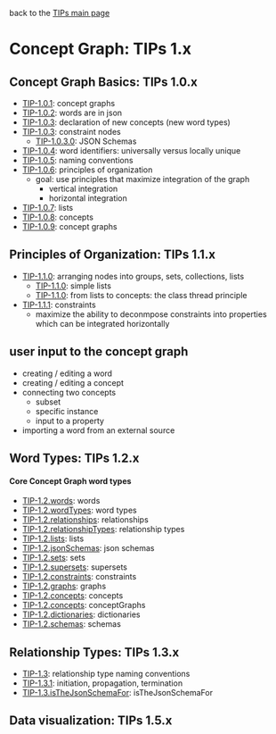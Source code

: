 back to the [TIPs main page](..)

Concept Graph: TIPs 1.x
=====

## Concept Graph Basics: TIPs 1.0.x
- [TIP-1.0.1](basics/conceptGraphs.md): concept graphs
- [TIP-1.0.2](basics/words.md): words are in json
- [TIP-1.0.3](basics/declarations.md): declaration of new concepts (new word types)
- [TIP-1.0.3](): constraint nodes
  - [TIP-1.0.3.0](): JSON Schemas
- [TIP-1.0.4](): word identifiers: universally versus locally unique
- [TIP-1.0.5](): naming conventions
- [TIP-1.0.6](basics/principlesOfOrganization.md): principles of organization
  - goal: use principles that maximize integration of the graph
    - vertical integration
    - horizontal integration
- [TIP-1.0.7](): lists
- [TIP-1.0.8](): concepts
- [TIP-1.0.9](): concept graphs


## Principles of Organization: TIPs 1.1.x
- [TIP-1.1.0](principlesOfOrganization/setsOfNodes.md): arranging nodes into groups, sets, collections, lists
  - [TIP-1.1.0](principlesOfOrganization/simpleLists.md): simple lists
  - [TIP-1.1.0](principlesOfOrganization/classThreadPrinciple.md): from lists to concepts: the class thread principle
- [TIP-1.1.1](principlesOfOrganization/constraints.md): constraints
  - []() maximize the ability to deconmpose constraints into properties which can be integrated horizontally

## user input to the concept graph
- creating / editing a word
- creating / editing a concept
- connecting two concepts
  - subset
  - specific instance
  - input to a property
- importing a word from an external source

## Word Types: TIPs 1.2.x
#### Core Concept Graph word types
- [TIP-1.2.words](): words
- [TIP-1.2.wordTypes](): word types
- [TIP-1.2.relationships](): relationships
- [TIP-1.2.relationshipTypes](): relationship types
- [TIP-1.2.lists](): lists
- [TIP-1.2.jsonSchemas](): json schemas
- [TIP-1.2.sets](): sets
- [TIP-1.2.supersets](): supersets
- [TIP-1.2.constraints](): constraints
- [TIP-1.2.graphs](): graphs
- [TIP-1.2.concepts](): concepts
- [TIP-1.2.concepts](): conceptGraphs
- [TIP-1.2.dictionaries](): dictionaries
- [TIP-1.2.schemas](): schemas

## Relationship Types: TIPs 1.3.x
- [TIP-1.3](): relationship type naming conventions
- [TIP-1.3.1](): initiation, propagation, termination
- [TIP-1.3.isTheJsonSchemaFor](): isTheJsonSchemaFor
  
## Data visualization: TIPs 1.5.x
